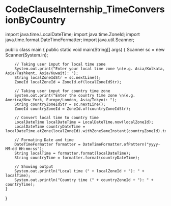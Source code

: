 # CodeClauseInternship_TimeConversionByCountry
import java.time.LocalDateTime;
import java.time.ZoneId;
import java.time.format.DateTimeFormatter;
import java.util.Scanner;

public class main {
    public static void main(String[] args) {
        Scanner sc = new Scanner(System.in);

        // Taking user input for local time zone
        System.out.print("Enter your local time zone \n(e.g. Asia/Kolkata, Asia/Tashkent, Asia/Kuwait): ");
        String localZoneIdStr = sc.nextLine();
        ZoneId localZoneId = ZoneId.of(localZoneIdStr);

        // Taking user input for country time zone
        System.out.print("Enter the country time zone \n(e.g. America/New_York, Europe/London, Asia/Tokyo): ");
        String countryZoneIdStr = sc.nextLine();
        ZoneId countryZoneId = ZoneId.of(countryZoneIdStr);

        // Convert local time to country time
        LocalDateTime localDateTime = LocalDateTime.now(localZoneId);
        LocalDateTime countryDateTime = localDateTime.atZone(localZoneId).withZoneSameInstant(countryZoneId).toLocalDateTime();

        // Formating Date and time
        DateTimeFormatter formatter = DateTimeFormatter.ofPattern("yyyy-MM-dd HH:mm:ss");
        String localTime = formatter.format(localDateTime);
        String countryTime = formatter.format(countryDateTime);

        // Showing output
        System.out.println("Local time (" + localZoneId + "): " + localTime);
        System.out.println("Country time (" + countryZoneId + "): " + countryTime);
    }
}
